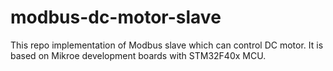# modbus-dc-motor-slave
This repo implementation of Modbus slave which can control DC motor. It is based on Mikroe development boards with STM32F40x MCU.
